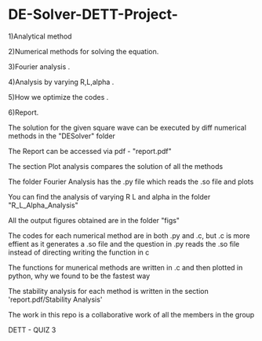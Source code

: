 # DE-Solver-DETT-Project-
1)Analytical method 

2)Numerical methods for solving the equation.

3)Fourier analysis .

4)Analysis by varying R,L,alpha .

5)How we optimize the codes .

6)Report. 

The solution for the given square wave can be executed by diff numerical methods in the "DESolver" folder

The Report can be accessed via pdf  - "report.pdf"

The section Plot analysis compares the solution of all the methods 

The folder Fourier Analysis has the .py file which reads the .so file and plots 

You can find the analysis of varying R L and alpha in the folder "R_L_Alpha_Analysis"

All the output figures obtained are in the folder "figs"

The codes for each numerical method are in both .py and .c, but .c is more effient as it generates a .so file and the question in .py reads the .so file instead of directing writing the function in c 

The functions for munerical methods are written in .c and then plotted in python, why we found to be the fastest way 

The stability analysis for each method is written in the section 'report.pdf/Stability Analysis'

The work in this repo is a collaborative work of all the members in the group 

DETT - QUIZ 3 


